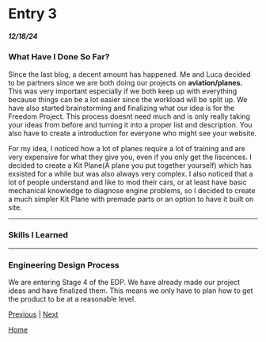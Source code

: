 # Entry 3
##### 12/18/24

### What Have I Done So Far?
Since the last blog, a decent amount has happened. Me and Luca decided to be partners since we are both doing our projects on **aviation/planes.** This was very important especially if we both keep up with everything because things can be a lot easier since the workload will be split up. We have also started brainstorming and finalizing what our idea is for the Freedom Project. This process doesnt need much and is only really taking your ideas from before and turning it into a proper list and description. You also have to create a introduction for everyone who might see your website. 

For my idea, I noticed how a lot of planes require a lot of training and are very expensive for what they give you, even if you only get the liscences. I decided to create a Kit Plane(A plane you put together yourself) which has exsisted for a while but was also always very complex. I also noticed that a lot of people understand and like to mod their cars, or at least have basic mechanical knowledge to diagnose engine problems, so I decided to create a much simpler Kit Plane with premade parts or an option to have it built on site.

---

### Skills I Learned

---


### Engineering Design Process 
We are entering Stage 4 of the EDP. We have already made our project ideas and have finalized them. This means we only have to plan how to get the product to be at a reasonable level.

[Previous](entry02.md) | [Next](entry04.md)

[Home](../README.md)
